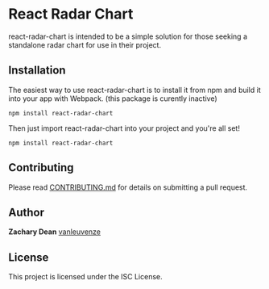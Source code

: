 # React Radar Chart

react-radar-chart is intended to be a simple solution for those seeking a standalone radar chart for use in their project.

## Installation

The easiest way to use react-radar-chart is to install it from npm and build it into your app with Webpack. (this package is curently inactive)

```
npm install react-radar-chart
```

Then just import react-radar-chart into your project and you're all set!

```
npm install react-radar-chart
```

## Contributing

Please read [CONTRIBUTING.md](https://github.com/vanleuvenze/react-radar-chart/blob/master/README.md/) for details on submitting a pull request.

## Author

**Zachary Dean** [vanleuvenze](https://github.com/vanleuvenze)

## License

This project is licensed under the ISC License.
